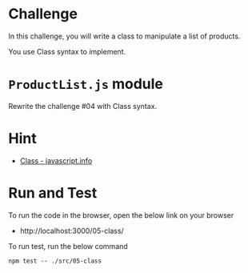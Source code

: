 # Challenge

In this challenge, you will write a class to manipulate a list of products.

You use Class syntax to implement.

# `ProductList.js` module

Rewrite the challenge #04 with Class syntax.

# Hint

- [Class - javascript.info](https://javascript.info/class)

# Run and Test

To run the code in the browser, open the below link on your browser

- http://localhost:3000/05-class/

To run test, run the below command

```
npm test -- ./src/05-class
```
